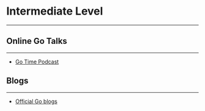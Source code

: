 # Intermediate Level
----










## Online Go Talks
----

- [Go Time Podcast](https://changelog.com/gotime)

## Blogs
----

- [Official Go blogs](https://go.dev/blog/all)



